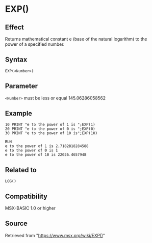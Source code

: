 # EXP()

## Effect

Returns mathematical constant e (base of the natural logarithm) to the power of a specified number.

## Syntax

`EXP(<Number>)`

## Parameter

`<Number>` must be less or equal 145.06286058562

## Example

```basic
10 PRINT "e to the power of 1 is ";EXP(1)
20 PRINT "e to the power of 0 is ";EXP(0)
30 PRINT "e to the power of 10 is";EXP(10)

RUN
e to the power of 1 is 2.7182818284588
e to the power of 0 is 1
e to the power of 10 is 22026.4657948
```

## Related to

`LOG()`

## Compatibility

MSX-BASIC 1.0 or higher

## Source

Retrieved from "https://www.msx.org/wiki/EXP()"

